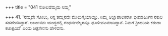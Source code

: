 +++
title = "041 ಸೋಲವೆಮ್ಮದು ನಿಮ್ಮ"

+++
41. 'ನಮ್ಮದೇ ಸೋಲು, ನಿನ್ನ ತಮ್ಮನದೇ ಮೇಲುಗೈಯಾಯ್ತು. ನಿಮ್ಮ ಆಜ್ಞಾಪಾಲಕರಾಗಿ ಭೀಮಾರ್ಜುನ ನಕುಲ ಸಹದೇವರಿದ್ದಾರೆ. ಅರ್ಜುನನು ಯುದ್ಧದಲ್ಲಿ ಗಂಧರ್ವರೆಲ್ಲರನ್ನೂ ಧೂಳೀಪಟಮಾಡಿದ್ದಾನೆ. ನಿಮಗೆ ಶ್ರೀಹರಿಯ ಕರುಣಾ ಕಟಾಕ್ಷವಿದೆ' ಎಂದು ಚಿತ್ರಸೇನನು ಹೇಳಿದನು.